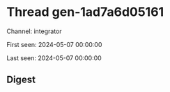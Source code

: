 # Thread gen-1ad7a6d05161
Channel: integrator

First seen: 2024-05-07 00:00:00

Last seen: 2024-05-07 00:00:00

## Digest



